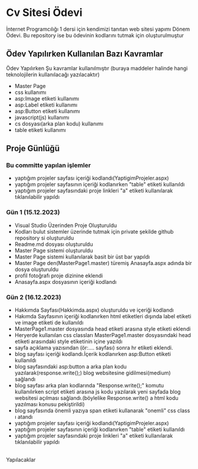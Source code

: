 # Cv Sitesi Ödevi
İnternet Programcılığı 1 dersi için kendimizi tanıtan web sitesi yapımı Dönem Ödevi.
Bu repository ise bu ödevinin kodlarını tutmak için oluşturulmuştur

## Ödev Yapılırken Kullanılan Bazı Kavramlar
Ödev Yapılırken Şu kavramlar kullanılmıştır
(buraya maddeler halinde hangi teknolojilerin kullanılacağı yazılacaktır)
<br>
+ Master Page
+ css kullanımı
+ asp:Image etiketi kullanımı
+ asp:Label etiketi kullanımı
+ asp:Button etiketi kullanımı
+ javascript(js) kullanımı
+ cs dosyası(arka plan kodu) kullanımı
+ table etiketi kullanımı
## Proje Günlüğü

### Bu committe yapılan işlemler
+ yaptığım projeler sayfası içeriği kodlandı(YaptigimProjeler.aspx)
+ yaptığım projeler sayfasının içeriği kodlanırken "table" etiketi kullanıldı
+ yaptığım projeler sayfasındaki proje linkleri "a" etiketi kullanılarak tıklanılabilir yapıldı

### Gün 1 (15.12.2023)
+ Visual Studio Üzerinden Proje Oluşturuldu
+ Kodları bulut sistemler üzerinde tutmak için private şekilde github repository si oluşturuldu
+ Readme.md dosyası oluşturuldu
+ Master Page sistemi oluşturuldu
+ Master Page sistemi kullanılarak basit bir üst bar yapıldı
+ Master Page den(MasterPage1.master) türemiş Anasayfa.aspx adında bir dosya oluşturuldu
+ profil fotoğrafı proje dizinine eklendi
+ Anasayfa.aspx dosyasının içeriği kodlandı
### Gün 2 (16.12.2023)
+ Hakkımda Sayfası(Hakkimda.aspx) oluşturuldu ve içeriği kodlandı
+ Hakımda Sayfasının içeriği kodlanırken html etiketleri dışında label etiketi ve image etiketi de kullanıldı
+ MasterPage1.master dosyasında head etiketi arasına style etiketi eklendi
+ Heryerde kullanılan css classları MasterPage1.master dosyasındaki head etiketi arasındaki style etiketinin içine yazıldı
+ sayfa açıklama yazısından (ör:.... sayfası) sonra hr etiketi eklendi.
+ blog sayfası içeriği kodlandı.İçerik kodlanırken asp:Button etiketi kullanıldı
+ blog sayfasındaki asp:button a arka plan kodu yazılarak(response.write();) blog websitesine gidilmesi(medium) sağlandı
+ blog sayfası arka plan kodlarında "Response.write();" komutu kullanılırken script etiketi arasına js kodu yazılarak yeni sayfada blog websitesi açılması sağlandı.(böylelike Response.write() a html kodu yazılması konusu pekiştirildi)
+ blog sayfasında önemli yazıya span etiketi kullanarak "onemli" css class ı atandı
+ yaptığım projeler sayfası içeriği kodlandı(YaptigimProjeler.aspx)
+ yaptığım projeler sayfasının içeriği kodlanırken "table" etiketi kullanıldı
+ yaptığım projeler sayfasındaki proje linkleri "a" etiketi kullanılarak tıklanılabilir yapıldı
<br />
Yapılacaklar